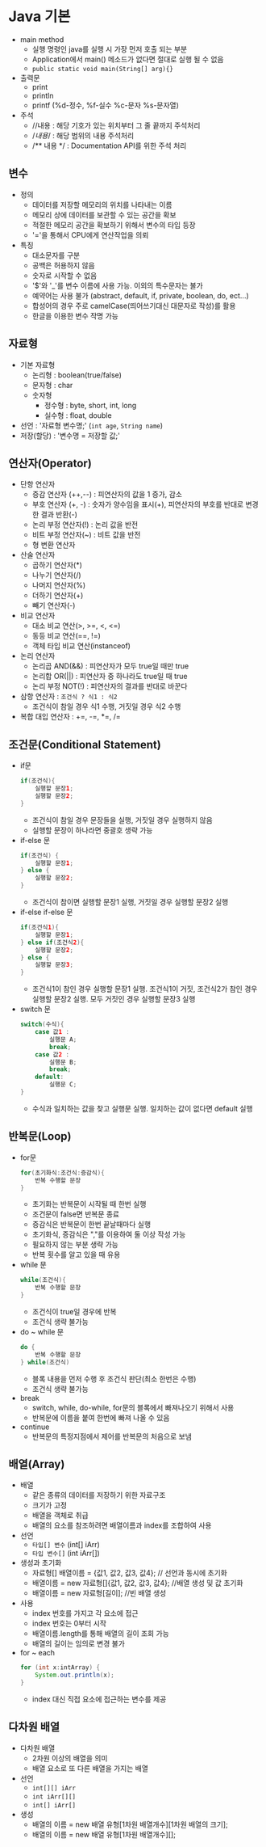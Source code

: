 # Java 기본

* main method
    * 실행 명령인 java를 실행 시 가장 먼저 호출 되는 부분
    * Application에서 main() 메소드가 없다면 절대로 실행 될 수 없음
    * `public static void main(String[] arg){}`
* 출력문
    * print
    * println
    * printf (%d-정수, %f-실수 %c-문자 %s-문자열)
* 주석
    * //내용 : 해당 기호가 있는 위치부터 그 줄 끝까지 주석처리
    * /*내용*/ : 해당 범위의 내용 주석처리
    * /** 내용 */ : Documentation API를 위한 주석 처리

## 변수
* 정의 
    * 데이터를 저장할 메모리의 위치를 나타내는 이름
    * 메모리 상에 데이터를 보관할 수 있는 공간을 확보
    * 적절한 메모리 공간을 확보하기 위해서 변수의 타입 등장
    * '='을 통해서 CPU에게 연산작업을 의뢰
* 특징
    * 대소문자를 구분
    * 공백은 허용하지 않음
    * 숫자로 시작할 수 없음
    * '$'와 '_'를 변수 이름에 사용 가능. 이외의 특수문자는 불가
    * 예약어는 사용 불가 (abstract, default, if, private, boolean, do, ect...)
    * 합성어의 경우 주로 camelCase(띄어쓰기대신 대문자로 작성)를 활용
    * 한글을 이용한 변수 작명 가능

## 자료형
* 기본 자료형
    * 논리형 : boolean(true/false)
    * 문자형 : char
    * 숫자형
        * 정수형 : byte, short, int, long
        * 실수형 : float, double
* 선언 : '자료형 변수명;' (`int age`, `String name`)
* 저장(할당) : '변수명 = 저장할 값;'

## 연산자(Operator)
* 단항 연산자
    * 증감 연산자 (++,--) : 피연산자의 값을 1 증가, 감소
    * 부호 연산자 (+, -) : 숫자가 양수임을 표시(+), 피연산자의 부호를 반대로 변경한 결과 반환(-)
    * 논리 부정 연산자(!) : 논리 값을 반전
    * 비트 부정 연산자(~) : 비트 값을 반전
    * 형 변환 연산자
* 산술 연산자
    * 곱하기 연산자(*)
    * 나누기 연산자(/)
    * 나머지 연산자(%)
    * 더하기 연산자(+)
    * 빼기 연산자(-)
* 비교 연산자
    * 대소 비교 연산(>, >=, <, <=)
    * 동등 비교 연산(==, !=)
    * 객체 타입 비교 연산(instanceof)
* 논리 연산자
    * 논리곱 AND(&&) : 피연산자가 모두 true일 때만 true
    * 논리합 OR(||) : 피연산자 중 하나라도 true일 때 true
    * 논리 부정 NOT(!) : 피연산자의 결과를 반대로 바꾼다
* 삼항 연산자 : `조건식 ? 식1 : 식2`
    * 조건식이 참일 경우 식1 수행, 거짓일 경우 식2 수행
* 복합 대입 연산자 : +=, -=, *=, /= 

## 조건문(Conditional Statement)
* if문
    ``` java
    if(조건식){
        실행할 문장1;
        실행할 문장2;
    }
    ```
    * 조건식이 참일 경우 문장들을 실행, 거짓일 경우 실행하지 않음
    * 실행할 문장이 하나라면 중괄호 생략 가능
* if-else 문
    ``` java
    if(조건식) {
        실행할 문장1;
    } else {
        실행할 문장2;
    }
    ```
    * 조건식이 참이면 실행할 문장1 실행, 거짓일 경우 실행할 문장2 실행
* if-else if-else 문
    ``` java
    if(조건식1){
        실행할 문장1;
    } else if(조건식2){
        실행할 문장2;
    } else {
        실행할 문장3;
    }
    ```
    * 조건식1이 참인 경우 실행할 문장1 실행. 조건식1이 거짓, 조건식2가 참인 경우 실행할 문장2 실행. 모두 거짓인 경우 실행할 문장3 실행
* switch 문
    ``` java
    switch(수식){
        case 값1 :
            실행문 A;
            break;
        case 값2 :
            실행문 B;
            break;
        default:
            실행문 C;
    }
    ```
    * 수식과 일치하는 값을 찾고 실행문 실행. 일치하는 값이 없다면 default 실행

## 반복문(Loop)
* for문
    ``` java
    for(초기화식:조건식:증감식){
        반복 수행할 문장
    }
    ```
    * 초기화는 반복문이 시작될 때 한번 실행
    * 조건문이 false면 반복문 종료
    * 증감식은 반복문이 한번 끝날때마다 실행
    * 초기화식, 증감식은 ","를 이용하여 둘 이상 작성 가능
    * 필요하지 않는 부분 생략 가능
    * 반복 횟수를 알고 있을 때 유용
* while 문
    ``` java
    while(조건식){
        반복 수행할 문장
    }
    ```
    * 조건식이 true일 경우에 반복
    * 조건식 생략 불가능
* do ~ while 문
    ``` java
    do {
        반복 수행할 문장
    } while(조건식)
    ```
    * 블록 내용을 먼저 수행 후 조건식 판단(최소 한번은 수행)
    * 조건식 생략 불가능
* break
    * switch, while, do-while, for문의 블록에서 빠져나오기 위해서 사용
    * 반복문에 이름을 붙여 한번에 빠져 나올 수 있음
* continue
    * 반복문의 특정지점에서 제어를 반복문의 처음으로 보냄

## 배열(Array)
* 배열
    * 같은 종류의 데이터를 저장하기 위한 자료구조
    * 크기가 고정
    * 배열을 객체로 취급
    * 배열의 요소를 참조하려면 배열이름과 index를 조합하여 사용
* 선언
    * `타입[] 변수` (int[] iArr)
    * `타입 변수[]` (int iArr[])
* 생성과 초기화
    * 자료형[] 배열이름 = {값1, 값2, 값3, 값4}; // 선언과 동시에 초기화
    * 배열이름 = new 자료형[]{값1, 값2, 값3, 값4}; //배열 생성 및 값 초기화
    * 배열이름 = new 자료형[길이]; //빈 배열 생성
* 사용
    * index 번호를 가지고 각 요소에 접근
    * index 번호는 0부터 시작
    * 배열이름.length를 통해 배열의 길이 조회 가능
    * 배열의 길이는 임의로 변경 불가
* for ~ each
    ``` java
    for (int x:intArray) {
        System.out.println(x);
    }
    ```
    * index 대신 직접 요소에 접근하는 변수를 제공

## 다차원 배열
* 다차원 배열
    * 2차원 이상의 배열을 의미
    * 배열 요소로 또 다른 배열을 가지는 배열
* 선언
    * `int[][] iArr`
    * `int iArr[][]`
    * `int[] iArr[]`
* 생성
    * 배열의 이름 = new 배열 유형[1차원 배열개수][1차원 배열의 크기];
    * 배열의 이름 = new 배열 유형[1차원 배열개수][];